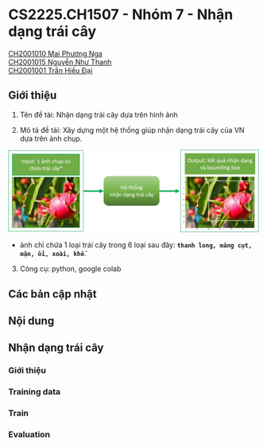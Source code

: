 # CS2225.CH1507 - Nhóm 7 - Nhận dạng trái cây

[CH2001010	Mai Phương Nga](mailto:ngamp.15@gm.uit.edu.vn)  
[CH2001015	Nguyễn Như Thanh]()  
[CH2001001	Trần Hiếu Đại]()

## Giới thiệu

1. Tên đề tài: Nhận dạng trái cây dựa trên hình ảnh

2. Mô tả đề tài: Xây dựng một hệ thống giúp nhận dạng trái cây của VN dựa trên ảnh chụp.

 ![VN_Fruit_Demo](https://github.com/MaiNga-uit/CS2225.CH1507/blob/master/resources/System.2.jpg)

* ảnh chỉ chứa 1 loại trái cây trong 6 loại sau đây: **`thanh long, măng cụt, mận, ổi, xoài, khế`**.

3. Công cụ: python, google colab

## Các bản cập nhật

## Nội dung

## Nhận dạng trái cây

### Giới thiệu

### Training data

### Train

### Evaluation
